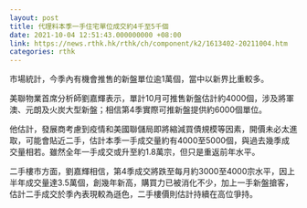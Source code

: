```yaml
---
layout: post
title: 代理料本季一手住宅單位成交約4千至5千個
date: 2021-10-04 12:51:43.000000000 +08:00
link: https://news.rthk.hk/rthk/ch/component/k2/1613402-20211004.htm
categories: rthk
---
```


市場統計，今季內有機會推售的新盤單位逾1萬個，當中以新界比重較多。

美聯物業首席分析師劉嘉輝表示，單計10月可推售新盤估計約4000個，涉及將軍澳、元朗及火炭大型新盤；相信第4季實際可推新盤提供約6000個單位。

他估計，發展商考慮到疫情和美國聯儲局即將縮減買債規模等因素，開價未必太進取，可能會貼近二手，估計本季一手成交量約有4000至5000個，與過去幾季成交量相若。雖然全年一手成交或升至約1.8萬宗，但只是重返前年水平。

二手樓市方面，劉嘉輝相信，第4季成交將跌至每月約3000至4000宗水平，因上半年成交量達3.5萬個，創幾年新高，購買力已被消化不少，加上一手新盤搶客，估計二手成交於季內表現較為遜色，二手樓價則估計持續在高位爭持。

